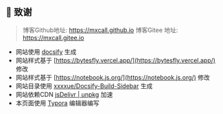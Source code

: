 
## 🍋 致谢
> 博客Github地址: https://mxcall.github.io
> 博客Gitee 地址: https://mxcall.gitee.io

- 网站使用 [docsify](https://docsify.js.org/#/zh-cn/) 生成
- 网站样式基于 [https://bytesfly.vercel.app/](https://bytesfly.vercel.app/) 修改
- 网站样式基于 [https://notebook.js.org/](https://notebook.js.org/) 修改
- 网站目录使用 [xxxxue/Docsify-Build-Sidebar](https://github.com/xxxxue/Docsify-Build-Sidebar) 生成
- 网站依赖CDN  [jsDelivr | unpkg](https://github.com/docsifyjs/docs-zh/blob/master/cdn.md) 加速
- 本页面使用 [Typora](https://www.typora.io/) 编辑器编写
